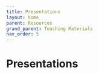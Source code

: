 ```yaml
---
title: Presentations
layout: home
parent: Resources
grand_parent: Teaching Materials
nav_order: 5
---
```

# Presentations
